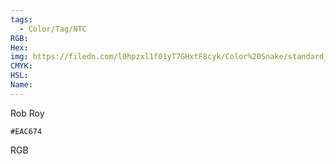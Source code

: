 ```yaml
---
tags:
  - Color/Tag/NTC
RGB:
Hex:
img: https://filedn.com/l0hpzxl1f01yT7GHxtF8cyk/Color%20Snake/standard_csv_to_svg/%23/EAC674.svg
CMYK:
HSL:
Name:
---
```

Rob Roy
```palette
#EAC674
```
RGB
